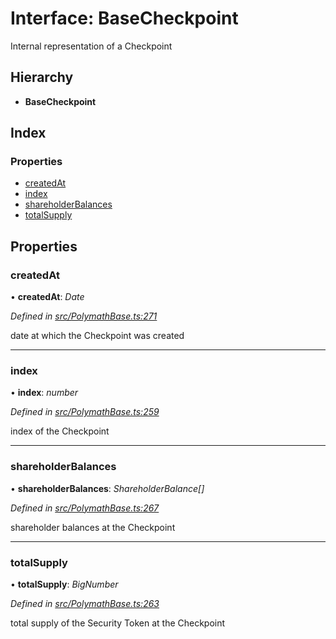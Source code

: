# Interface: BaseCheckpoint

Internal representation of a Checkpoint

## Hierarchy

* **BaseCheckpoint**

## Index

### Properties

* [createdAt](_polymathbase_.basecheckpoint.md#createdat)
* [index](_polymathbase_.basecheckpoint.md#index)
* [shareholderBalances](_polymathbase_.basecheckpoint.md#shareholderbalances)
* [totalSupply](_polymathbase_.basecheckpoint.md#totalsupply)

## Properties

###  createdAt

• **createdAt**: *Date*

*Defined in [src/PolymathBase.ts:271](https://github.com/PolymathNetwork/polymath-sdk/blob/73ecb26/src/PolymathBase.ts#L271)*

date at which the Checkpoint was created

___

###  index

• **index**: *number*

*Defined in [src/PolymathBase.ts:259](https://github.com/PolymathNetwork/polymath-sdk/blob/73ecb26/src/PolymathBase.ts#L259)*

index of the Checkpoint

___

###  shareholderBalances

• **shareholderBalances**: *ShareholderBalance[]*

*Defined in [src/PolymathBase.ts:267](https://github.com/PolymathNetwork/polymath-sdk/blob/73ecb26/src/PolymathBase.ts#L267)*

shareholder balances at the Checkpoint

___

###  totalSupply

• **totalSupply**: *BigNumber*

*Defined in [src/PolymathBase.ts:263](https://github.com/PolymathNetwork/polymath-sdk/blob/73ecb26/src/PolymathBase.ts#L263)*

total supply of the Security Token at the Checkpoint

